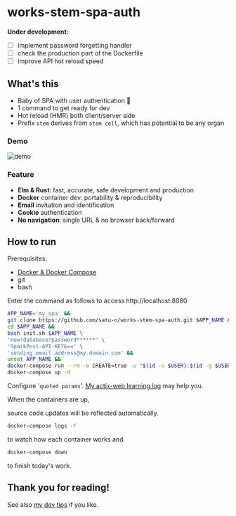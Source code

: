 # works-stem-spa-auth

__Under development:__

- [ ] implement password forgetting handler
- [ ] check the production part of the Dockerfile
- [ ] improve API hot reload speed

[demo]: _images/demo.gif
[docker]: https://docs.docker.com/get-docker/
[how to email]: https://github.com/satu-n/study-actix-web-simple-auth-server#using-sparkpost-to-send-registration-email
[tips]: https://github.com/satu-n/tips

## What's this

* Baby of SPA with user authentication &#x1F476;
* 1 command to get ready for dev
* Hot reload (HMR) both client/server side
* Prefix `stem` derives from `stem cell`, which has potential to be any organ

### Demo

![demo][demo]

### Feature

* __Elm & Rust__: fast, accurate, safe development and production
* __Docker__ container dev: portability & reproducibility
* __Email__ invitation and identification
* __Cookie__ authentication
* __No navigation__: single URL & no browser back/forward

## How to run

Prerequisites:

* [Docker & Docker Compose][docker]
* git
* bash

Enter the command as follows to access http://localhost:8080

```bash
APP_NAME='my_spa' &&
git clone https://github.com/satu-n/works-stem-spa-auth.git $APP_NAME &&
cd $APP_NAME &&
bash init.sh $APP_NAME \
'new!database!password******' \
'SparkPost-API-KEY&==' \
'sending.email.address@my.domain.com' &&
unset APP_NAME &&
docker-compose run --rm -e CREATE=true -u "$(id -u $USER):$(id -g $USER)" web &&
docker-compose up -d
```

Configure '`quoted params`'.
[My actix-web learning log][how to email] may help you.

When the containers are up,

source code updates will be reflected automatically.

```bash
docker-compose logs -f
```

to watch how each container works and

```bash
docker-compose down
```

to finish today's work.

## Thank you for reading!

See also [my dev tips][tips] if you like.
